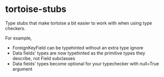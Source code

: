# tortoise-stubs

Type stubs that make tortoise a bit easier to work with when using type checkers.

For example,

* ForeignKeyField can be typehinted without an extra type ignore
* Data fields' types are now typehinted as the primitive types they describe, not Field subclasses
* Data fields' types become optional for your typechecker with null=True argument
